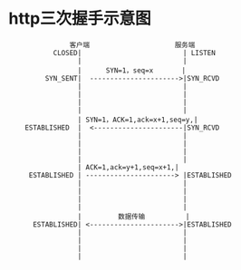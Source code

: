 
# http三次握手示意图

                   客户端                     服务端
               CLOSED|                         | LISTEN 
                     |                         |
                     |      SYN=1，seq=x       |        
             SYN_SENT|  ---------------------->|SYN_RCVD
                     |                         |
                     |                         |
                     |                         |
                     |                         |
                     | SYN=1，ACK=1,ack=x+1,seq=y,|        
        ESTABLISHED  |  <----------------------|SYN_RCVD
                     |                         |
                     |                         |
                     |                         |
                     |                         |
                     | ACK=1,ack=y+1,seq=x+1,|        
         ESTABLISHED | ----------------------> |ESTABLISHED
                     |                         |
                     |                         |
                     |                         |
                     |                         |
                     |         数据传输          |        
          ESTABLISHED| <---------------------->|ESTABLISHED
                     |                         |
                     |                         |
                     |                         |
                     |                         |    